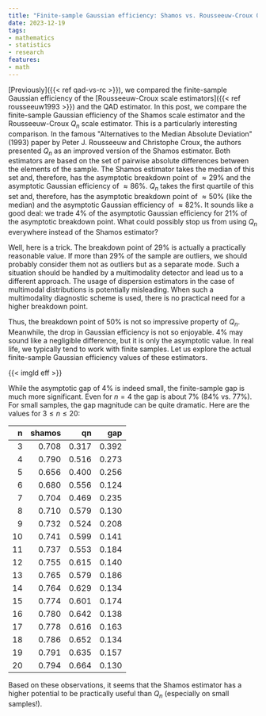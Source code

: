 ```yaml
---
title: "Finite-sample Gaussian efficiency: Shamos vs. Rousseeuw-Croux Qn scale estimators"
date: 2023-12-19
tags:
- mathematics
- statistics
- research
features:
- math
---
```


[Previously]({{< ref qad-vs-rc >}}), we compared the finite-sample Gaussian efficiency of
  the [Rousseeuw-Croux scale estimators]({{< ref rousseeuw1993 >}}) and the QAD estimator.
In this post, we compare the finite-sample Gaussian efficiency of the Shamos scale estimator
  and the Rousseeuw-Croux $Q_n$ scale estimator.
This is a particularly interesting comparison.
In the famous "Alternatives to the Median Absolute Deviation" (1993) paper by Peter J. Rousseeuw and Christophe Croux,
  the authors presented $Q_n$ as an improved version of the Shamos estimator.
Both estimators are based on the set of pairwise absolute differences between the elements of the sample.
The Shamos estimator takes the median of this set and, therefore,
  has the asymptotic breakdown point of $\approx 29\%$
  and the asymptotic Gaussian efficiency of $\approx 86\%$.
$Q_n$ takes the first quartile of this set and, therefore,
  has the asymptotic breakdown point of $\approx 50\%$ (like the median)
  and the asymptotic Gaussian efficiency of $\approx 82\%$.
It sounds like a good deal: we trade $4\%$ of the asymptotic Gaussian efficiency
  for $21\%$ of the asymptotic breakdown point.
What could possibly stop us from using $Q_n$ everywhere instead of the Shamos estimator?

Well, here is a trick.
The breakdown point of $29\%$ is actually a practically reasonable value.
If more than $29\%$ of the sample are outliers, we should probably consider them not as outliers but as a separate mode.
Such a situation should be handled by a multimodality detector and lead us to a different approach.
The usage of dispersion estimators in the case of multimodal distributions is potentially misleading.
When such a multimodality diagnostic scheme is used, there is no practical need for a higher breakdown point.

Thus, the breakdown point of $50\%$ is not so impressive property of $Q_n$.
Meanwhile, the drop in Gaussian efficiency is not so enjoyable.
$4\%$ may sound like a negligible difference, but it is only the asymptotic value.
In real life, we typically tend to work with finite samples.
Let us explore the actual finite-sample Gaussian efficiency values of these estimators.

<!--more-->

{{< imgld eff >}}

While the asymptotic gap of $4\%$ is indeed small, the finite-sample gap is much more significant.
Even for $n=4$ the gap is about $7\%$ ($84\%$ vs. $77\%$).
For small samples, the gap magnitude can be quite dramatic.
Here are the values for $3 \leq n \leq 20$:

|  n| shamos|    qn|   gap|
|--:|------:|-----:|-----:|
|  3|  0.708| 0.317| 0.392|
|  4|  0.790| 0.516| 0.273|
|  5|  0.656| 0.400| 0.256|
|  6|  0.680| 0.556| 0.124|
|  7|  0.704| 0.469| 0.235|
|  8|  0.710| 0.579| 0.130|
|  9|  0.732| 0.524| 0.208|
| 10|  0.741| 0.599| 0.141|
| 11|  0.737| 0.553| 0.184|
| 12|  0.755| 0.615| 0.140|
| 13|  0.765| 0.579| 0.186|
| 14|  0.764| 0.629| 0.134|
| 15|  0.774| 0.601| 0.174|
| 16|  0.780| 0.642| 0.138|
| 17|  0.778| 0.616| 0.163|
| 18|  0.786| 0.652| 0.134|
| 19|  0.791| 0.635| 0.157|
| 20|  0.794| 0.664| 0.130|

Based on these observations,
  it seems that the Shamos estimator has a higher potential to be practically useful than $Q_n$
  (especially on small samples!).
